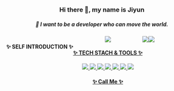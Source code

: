 <div align=center>

### Hi there 👋, my name is Jiyun
##### 🌱 I want to be a developer who can move the world.


<div style="display:flex; flex-direction:row;">
    <h4 align="center">✨ SELF INTRODUCTION ✨</h4>
    <a href="https://striped-quesadilla-daf.notion.site/6f23b78e3e5944ffb32c9c32c49254ea?pvs=4">
    <img src="https://img.shields.io/badge/Notion-FFFFFF?style=for-the-badge&logo=Notion&logoColor=black"> 
 
 <h4>✨ TECH STACH & TOOLS ✨  </h4>
  <img src="https://img.shields.io/badge/HTML5-E34F26?style=flat-square&logo=HTML5&logoColor=white">
   <img src="https://img.shields.io/badge/JavaScript-F7DF1E?style=flat-square&logo=JavaScript&logoColor=white"/>
   <img src="https://img.shields.io/badge/TypeScript-3178C6?style=flat-square&logo=TypeScript&logoColor=white" />
   <img src="https://img.shields.io/badge/CSS3-1572B6?style=flat-square&logo=CSS3&logoColor=white">
  <img src="https://img.shields.io/badge/React-61DAFB?style=flat-square&logo=React&logoColor=white"/>
  <img src="https://img.shields.io/badge/Next.js-000000?style=flat-square&logo=Next.js&logoColor=fff" />
  <img src="https://img.shields.io/badge/Visual%20Studio%20Code-007ACC.svg?&style=flat-square&logo=Visual%20Studio%20Code&logoColor=white"/>

 <h4>✨ Call Me ✨ </h4>
 <a href="https://www.instagram.com/imzzayoong/" target="_blank">
  <img src="https://img.shields.io/badge/Instagram-E4405F?style=flat-square&logo=Instagram&logoColor=ffffff"/></a>
  <a href="mailto:parkjiyun3706@gmail.com" target="_blank">
 <img src="https://img.shields.io/badge/parkjiyun3706@gmail.com-EA4335?style=flat-square&logo=Gmail&logoColor=white"/>
 </div></a>
<br/>

 

 
  
